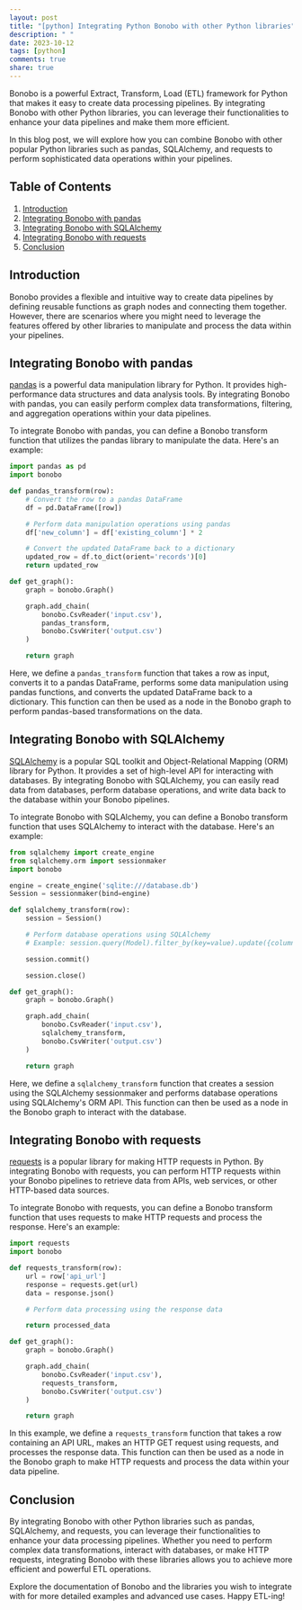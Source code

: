 ```yaml
---
layout: post
title: "[python] Integrating Python Bonobo with other Python libraries"
description: " "
date: 2023-10-12
tags: [python]
comments: true
share: true
---
```


Bonobo is a powerful Extract, Transform, Load (ETL) framework for Python that makes it easy to create data processing pipelines. By integrating Bonobo with other Python libraries, you can leverage their functionalities to enhance your data pipelines and make them more efficient.

In this blog post, we will explore how you can combine Bonobo with other popular Python libraries such as pandas, SQLAlchemy, and requests to perform sophisticated data operations within your pipelines.

## Table of Contents
1. [Introduction](#introduction)
2. [Integrating Bonobo with pandas](#integrating-bonobo-with-pandas)
3. [Integrating Bonobo with SQLAlchemy](#integrating-bonobo-with-sqlalchemy)
4. [Integrating Bonobo with requests](#integrating-bonobo-with-requests)
5. [Conclusion](#conclusion)

## Introduction<a name="introduction"></a>
Bonobo provides a flexible and intuitive way to create data pipelines by defining reusable functions as graph nodes and connecting them together. However, there are scenarios where you might need to leverage the features offered by other libraries to manipulate and process the data within your pipelines.

## Integrating Bonobo with pandas<a name="integrating-bonobo-with-pandas"></a>
[pandas](https://pandas.pydata.org/) is a powerful data manipulation library for Python. It provides high-performance data structures and data analysis tools. By integrating Bonobo with pandas, you can easily perform complex data transformations, filtering, and aggregation operations within your data pipelines.

To integrate Bonobo with pandas, you can define a Bonobo transform function that utilizes the pandas library to manipulate the data. Here's an example:

```python
import pandas as pd
import bonobo

def pandas_transform(row):
    # Convert the row to a pandas DataFrame
    df = pd.DataFrame([row])

    # Perform data manipulation operations using pandas
    df['new_column'] = df['existing_column'] * 2

    # Convert the updated DataFrame back to a dictionary
    updated_row = df.to_dict(orient='records')[0]
    return updated_row

def get_graph():
    graph = bonobo.Graph()

    graph.add_chain(
        bonobo.CsvReader('input.csv'),
        pandas_transform,
        bonobo.CsvWriter('output.csv')
    )

    return graph
```

Here, we define a `pandas_transform` function that takes a row as input, converts it to a pandas DataFrame, performs some data manipulation using pandas functions, and converts the updated DataFrame back to a dictionary. This function can then be used as a node in the Bonobo graph to perform pandas-based transformations on the data.

## Integrating Bonobo with SQLAlchemy<a name="integrating-bonobo-with-sqlalchemy"></a>
[SQLAlchemy](https://www.sqlalchemy.org/) is a popular SQL toolkit and Object-Relational Mapping (ORM) library for Python. It provides a set of high-level API for interacting with databases. By integrating Bonobo with SQLAlchemy, you can easily read data from databases, perform database operations, and write data back to the database within your Bonobo pipelines.

To integrate Bonobo with SQLAlchemy, you can define a Bonobo transform function that uses SQLAlchemy to interact with the database. Here's an example:

```python
from sqlalchemy import create_engine
from sqlalchemy.orm import sessionmaker
import bonobo

engine = create_engine('sqlite:///database.db')
Session = sessionmaker(bind=engine)

def sqlalchemy_transform(row):
    session = Session()

    # Perform database operations using SQLAlchemy
    # Example: session.query(Model).filter_by(key=value).update({column: new_value})

    session.commit()

    session.close()

def get_graph():
    graph = bonobo.Graph()

    graph.add_chain(
        bonobo.CsvReader('input.csv'),
        sqlalchemy_transform,
        bonobo.CsvWriter('output.csv')
    )

    return graph
```

Here, we define a `sqlalchemy_transform` function that creates a session using the SQLAlchemy sessionmaker and performs database operations using SQLAlchemy's ORM API. This function can then be used as a node in the Bonobo graph to interact with the database.

## Integrating Bonobo with requests<a name="integrating-bonobo-with-requests"></a>
[requests](https://docs.python-requests.org/en/latest/) is a popular library for making HTTP requests in Python. By integrating Bonobo with requests, you can perform HTTP requests within your Bonobo pipelines to retrieve data from APIs, web services, or other HTTP-based data sources.

To integrate Bonobo with requests, you can define a Bonobo transform function that uses requests to make HTTP requests and process the response. Here's an example:

```python
import requests
import bonobo

def requests_transform(row):
    url = row['api_url']
    response = requests.get(url)
    data = response.json()

    # Perform data processing using the response data

    return processed_data

def get_graph():
    graph = bonobo.Graph()

    graph.add_chain(
        bonobo.CsvReader('input.csv'),
        requests_transform,
        bonobo.CsvWriter('output.csv')
    )

    return graph
```

In this example, we define a `requests_transform` function that takes a row containing an API URL, makes an HTTP GET request using requests, and processes the response data. This function can then be used as a node in the Bonobo graph to make HTTP requests and process the data within your data pipeline.

## Conclusion<a name="conclusion"></a>
By integrating Bonobo with other Python libraries such as pandas, SQLAlchemy, and requests, you can leverage their functionalities to enhance your data processing pipelines. Whether you need to perform complex data transformations, interact with databases, or make HTTP requests, integrating Bonobo with these libraries allows you to achieve more efficient and powerful ETL operations.

Explore the documentation of Bonobo and the libraries you wish to integrate with for more detailed examples and advanced use cases. Happy ETL-ing!